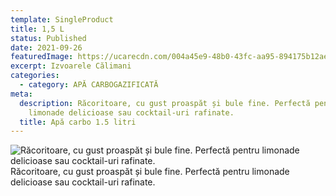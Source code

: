 ```yaml
---
template: SingleProduct
title: 1,5 L
status: Published
date: 2021-09-26
featuredImage: https://ucarecdn.com/004a45e9-48b0-43fc-aa95-894175b12ae3/
excerpt: Izvoarele Călimani
categories:
  - category: APĂ CARBOGAZIFICATĂ
meta:
  description: Răcoritoare, cu gust proaspăt și bule fine. Perfectă pentru
    limonade delicioase sau cocktail-uri rafinate.
  title: Apă carbo 1.5 litri
---
```

![Răcoritoare, cu gust proaspăt și bule fine. Perfectă pentru limonade delicioase sau cocktail-uri rafinate.](https://ucarecdn.com/190361f1-fc68-4f36-9d5e-1bd78de37fbf/ "Răcoritoare, cu gust proaspăt și bule fine. Perfectă pentru limonade delicioase sau cocktail-uri rafinate.")
Răcoritoare, cu gust proaspăt și bule fine. Perfectă pentru limonade delicioase sau cocktail-uri rafinate.